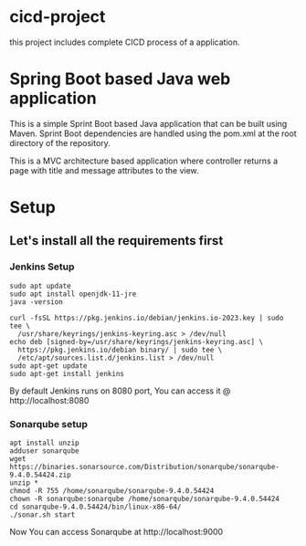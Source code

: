 # cicd-project
this project includes complete CICD process of a application. 


# Spring Boot based Java web application
 
This is a simple Sprint Boot based Java application that can be built using Maven. Sprint Boot dependencies are handled using the pom.xml at the root directory of the repository.

This is a MVC architecture based application where controller returns a page with title and message attributes to the view.

# Setup

## Let's install all the requirements first

### Jenkins Setup

```
sudo apt update
sudo apt install openjdk-11-jre
java -version

curl -fsSL https://pkg.jenkins.io/debian/jenkins.io-2023.key | sudo tee \
  /usr/share/keyrings/jenkins-keyring.asc > /dev/null
echo deb [signed-by=/usr/share/keyrings/jenkins-keyring.asc] \
  https://pkg.jenkins.io/debian binary/ | sudo tee \
  /etc/apt/sources.list.d/jenkins.list > /dev/null
sudo apt-get update
sudo apt-get install jenkins
```
By default Jenkins runs on 8080 port, You can access it @ http://localhost:8080

### Sonarqube setup

```
apt install unzip
adduser sonarqube
wget https://binaries.sonarsource.com/Distribution/sonarqube/sonarqube-9.4.0.54424.zip
unzip *
chmod -R 755 /home/sonarqube/sonarqube-9.4.0.54424
chown -R sonarqube:sonarqube /home/sonarqube/sonarqube-9.4.0.54424
cd sonarqube-9.4.0.54424/bin/linux-x86-64/
./sonar.sh start
```
Now You can access Sonarqube at http://localhost:9000


